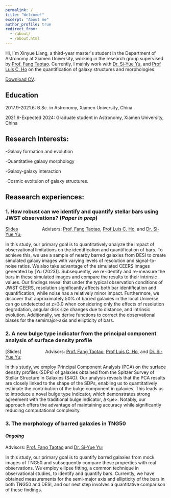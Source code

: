 ```yaml
---
permalink: /
title: "Welcome!"
excerpt: "About me"
author_profile: true
redirect_from: 
  - /about/
  - /about.html
---
```





Hi, I`m Xinyue Liang, a third-year master's student in the Department of Astronomy at Xiamen University, working in the research group supervised by [Prof. Fang Taotao](https://cpst.xmu.edu.cn/eng/info/1203/1212.htm). Currently, I mainly work with [Dr. Si-Yue Yu](https://siyue.github.io/home/), and [Prof Luis C. Ho](http://kavli.pku.edu.cn/~lho/) on the quantification of galaxy structures and morphologies.

[Download CV](../assets/CV_resume.pdf).

## Education
2017.9-2021.6: B.Sc. in Astronomy, Xiamen University, China 

2021.9-Expected 2024: Graduate student in Astronomy, Xiamen University, China

## Research Interests:
-Galaxy formation and evolution 

-Quantitative galaxy morphology 

-Galaxy-galaxy interaction

-Cosmic evoltuion of galaxy structures.


## Reasearch experiences:
### 1. How robust can we identify and quantify stellar bars using JWST observations? (*Paper in prep*)

[Slides](../assets/JWST_simulate_bar.pdf) &nbsp;&nbsp;&nbsp;&nbsp;&nbsp;&nbsp;&nbsp;&nbsp;&nbsp;&nbsp;&nbsp;&nbsp;&nbsp;&nbsp;&nbsp; &nbsp;
Advisors: [Prof. Fang Taotao](https://cpst.xmu.edu.cn/eng/info/1203/1212.htm), [Prof Luis C. Ho](http://kavli.pku.edu.cn/~lho/), and [Dr. Si-Yue Yu](https://siyue.github.io/home/); 


In this study, our primary goal is to quantitatively analyze the impact of observational limitations on the identification and quantification of bars. To achieve this, we use a sample of nearby barred galaxies from DESI to create simulated galaxy images with varying levels of resolution and signal-to-noise ratios. We also take advantage of the simulated CEERS images generated by [Yu (2023)]. Subsequently, we re-identify and re-measure the bars in these simulated images and compare the results to their intrinsic values. Our findings reveal that under the typical observation conditions of JWST CEERS, resolution significantly affects both bar identification and quantification, while noise has a relatively minor impact. Furthermore, we discover that approximately 50% of barred galaxies in the local Universe can go undetected at z=3.0 when considering only the effects of resolution degradation, angular disk size changes due to distance, and intrinsic evolution. Additionally, we derive functions to correct the observational biases for the semimajor-axis and ellipticity of bars.

### 2. A new bulge type indicator from the principal component analysis of surface density proﬁle 

[Slides] &nbsp;&nbsp;&nbsp;&nbsp;&nbsp;&nbsp;&nbsp;&nbsp;&nbsp;&nbsp;&nbsp;&nbsp;&nbsp;&nbsp;&nbsp; &nbsp;
Advisors: [Prof. Fang Taotao](https://cpst.xmu.edu.cn/eng/info/1203/1212.htm), [Prof Luis C. Ho](http://kavli.pku.edu.cn/~lho/), and [Dr. Si-Yue Yu](https://siyue.github.io/home/); 

In this study, we employ Principal Component Analysis (PCA) on the surface density profiles (SDPs) of galaxies obtained from the Spitzer Survey of Stellar Structure in Galaxies (S4G). Our analysis reveals that the PCA results are closely linked to the shape of the SDPs, enabling us to quantitatively estimate the contribution of the bulge component in galaxies. This leads us to introduce a novel bulge type indicator, which demonstrates strong agreement with the traditional bulge indicator, ∆<µe>. Notably, our approach offers the advantage of maintaining accuracy while significantly reducing computational complexity.


### 3. The morphology of barred galaxies in TNG50 

#### *Ongoing* &nbsp;&nbsp;&nbsp;&nbsp;&nbsp;&nbsp;&nbsp;&nbsp;&nbsp;&nbsp;&nbsp;&nbsp;&nbsp;&nbsp;&nbsp; &nbsp;    


Advisors: [Prof. Fang Taotao](https://cpst.xmu.edu.cn/eng/info/1203/1212.htm) and [Dr. Si-Yue Yu](https://siyue.github.io/home/); 

In this study, our primary goal is to quantify barred galaxies from mock images of TNG50 and subsequently compare these properties with real observations. We employ ellipse fitting, a common technique in observational studies, to identify and quantify bars. Currently, we have obtained measurements for the semi-major axis and ellipticity of the bars in both TNG50 and DESI, and our next step involves a quantitative comparison of these findings.
